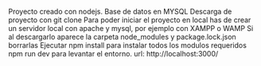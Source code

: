 Proyecto creado con nodejs.
Base de datos en MYSQL
Descarga de proyecto con git clone
Para poder iniciar el proyecto en local has de crear un servidor local con apache y mysql, por ejemplo con XAMPP o WAMP
Si al descargarlo aparece la carpeta node_modules y package.lock.json borrarlas
Ejecutar npm install para instalar todos los modulos requeridos
npm run dev para levantar el entorno.
url: http://localhost:3000/
